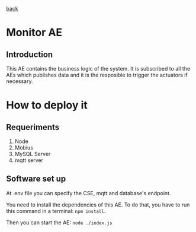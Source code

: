 [back](/)
# Monitor AE
## Introduction
This AE contains the business logic of the system. It is subscribed to all the AEs which publishes  data and it is the resposible to trigger the actuators if necessary.

# How to deploy it

## Requeriments
1. Node
2. Mobius
3. MySQL Server
4. mqtt server

## Software set up
At .env file you can specify the CSE, mqtt and database's endpoint.

You need to install the dependencies of this AE. To do that, you have to run this command in a terminal: `npm install`.

Then you can start the AE: `node ./index.js`

